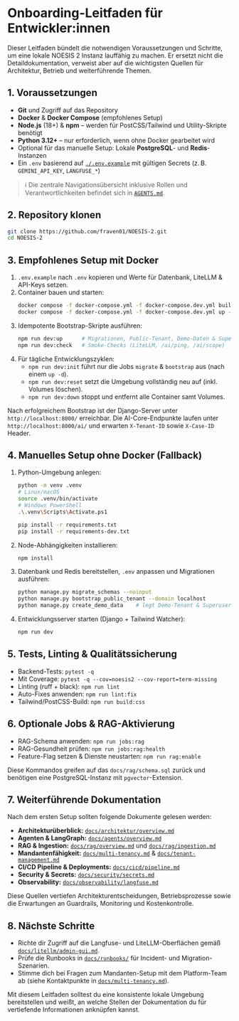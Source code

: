 # Onboarding-Leitfaden für Entwickler:innen

Dieser Leitfaden bündelt die notwendigen Voraussetzungen und Schritte, um eine lokale NOESIS 2 Instanz lauffähig zu machen. Er ersetzt nicht die Detaildokumentation, verweist aber auf die wichtigsten Quellen für Architektur, Betrieb und weiterführende Themen.

## 1. Voraussetzungen
- **Git** und Zugriff auf das Repository
- **Docker** & **Docker Compose** (empfohlenes Setup)
- **Node.js** (18+) & **npm** – werden für PostCSS/Tailwind und Utility-Skripte benötigt
- **Python 3.12+** – nur erforderlich, wenn ohne Docker gearbeitet wird
- Optional für das manuelle Setup: Lokale **PostgreSQL**- und **Redis**-Instanzen
- Ein `.env` basierend auf [`./.env.example`](../../.env.example) mit gültigen Secrets (z. B. `GEMINI_API_KEY`, `LANGFUSE_*`)

> ℹ️ Die zentrale Navigationsübersicht inklusive Rollen und Verantwortlichkeiten befindet sich in [`AGENTS.md`](../../AGENTS.md).

## 2. Repository klonen
```bash
git clone https://github.com/fraven01/NOESIS-2.git
cd NOESIS-2
```

## 3. Empfohlenes Setup mit Docker
1. `.env.example` nach `.env` kopieren und Werte für Datenbank, LiteLLM & API-Keys setzen.
2. Container bauen und starten:
   ```bash
   docker compose -f docker-compose.yml -f docker-compose.dev.yml build
   docker compose -f docker-compose.yml -f docker-compose.dev.yml up -d
   ```
3. Idempotente Bootstrap-Skripte ausführen:
   ```bash
   npm run dev:up      # Migrationen, Public-Tenant, Demo-Daten & Superuser
   npm run dev:check   # Smoke-Checks (LiteLLM, /ai/ping, /ai/scope)
   ```
4. Für tägliche Entwicklungszyklen:
   - `npm run dev:init` führt nur die Jobs `migrate` & `bootstrap` aus (nach einem `up -d`).
   - `npm run dev:reset` setzt die Umgebung vollständig neu auf (inkl. Volumes löschen).
   - `npm run dev:down` stoppt und entfernt alle Container samt Volumes.

Nach erfolgreichem Bootstrap ist der Django-Server unter `http://localhost:8000/` erreichbar. Die AI-Core-Endpunkte laufen unter `http://localhost:8000/ai/` und erwarten `X-Tenant-ID` sowie `X-Case-ID` Header.

## 4. Manuelles Setup ohne Docker (Fallback)
1. Python-Umgebung anlegen:
   ```bash
   python -m venv .venv
   # Linux/macOS
   source .venv/bin/activate
   # Windows PowerShell
   .\.venv\Scripts\Activate.ps1

   pip install -r requirements.txt
   pip install -r requirements-dev.txt
   ```
2. Node-Abhängigkeiten installieren:
   ```bash
   npm install
   ```
3. Datenbank und Redis bereitstellen, `.env` anpassen und Migrationen ausführen:
   ```bash
   python manage.py migrate_schemas --noinput
   python manage.py bootstrap_public_tenant --domain localhost
   python manage.py create_demo_data    # legt Demo-Tenant & Superuser an
   ```
4. Entwicklungsserver starten (Django + Tailwind Watcher):
   ```bash
   npm run dev
   ```

## 5. Tests, Linting & Qualitätssicherung
- Backend-Tests: `pytest -q`
- Mit Coverage: `pytest -q --cov=noesis2 --cov-report=term-missing`
- Linting (ruff + black): `npm run lint`
- Auto-Fixes anwenden: `npm run lint:fix`
- Tailwind/PostCSS-Build: `npm run build:css`

## 6. Optionale Jobs & RAG-Aktivierung
- RAG-Schema anwenden: `npm run jobs:rag`
- RAG-Gesundheit prüfen: `npm run jobs:rag:health`
- Feature-Flag setzen & Dienste neustarten: `npm run rag:enable`

Diese Kommandos greifen auf das `docs/rag/schema.sql` zurück und benötigen eine PostgreSQL-Instanz mit `pgvector`-Extension.

## 7. Weiterführende Dokumentation
Nach dem ersten Setup sollten folgende Dokumente gelesen werden:
- **Architekturüberblick:** [`docs/architektur/overview.md`](../architektur/overview.md)
- **Agenten & LangGraph:** [`docs/agents/overview.md`](../agents/overview.md)
- **RAG & Ingestion:** [`docs/rag/overview.md`](../rag/overview.md) und [`docs/rag/ingestion.md`](../rag/ingestion.md)
- **Mandantenfähigkeit:** [`docs/multi-tenancy.md`](../multi-tenancy.md) & [`docs/tenant-management.md`](../tenant-management.md)
- **CI/CD Pipeline & Deployments:** [`docs/cicd/pipeline.md`](../cicd/pipeline.md)
- **Security & Secrets:** [`docs/security/secrets.md`](../security/secrets.md)
- **Observability:** [`docs/observability/langfuse.md`](../observability/langfuse.md)

Diese Quellen vertiefen Architekturentscheidungen, Betriebsprozesse sowie die Erwartungen an Guardrails, Monitoring und Kostenkontrolle.

## 8. Nächste Schritte
- Richte dir Zugriff auf die Langfuse- und LiteLLM-Oberflächen gemäß [`docs/litellm/admin-gui.md`](../litellm/admin-gui.md).
- Prüfe die Runbooks in [`docs/runbooks/`](../runbooks) für Incident- und Migration-Szenarien.
- Stimme dich bei Fragen zum Mandanten-Setup mit dem Platform-Team ab (siehe Kontaktpunkte in [`docs/multi-tenancy.md`](../multi-tenancy.md)).

Mit diesem Leitfaden solltest du eine konsistente lokale Umgebung bereitstellen und weißt, an welche Stellen der Dokumentation du für vertiefende Informationen anknüpfen kannst.
